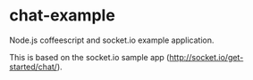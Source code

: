 # chat-example
Node.js coffeescript and socket.io example application.

This is based on the socket.io sample app (http://socket.io/get-started/chat/).
